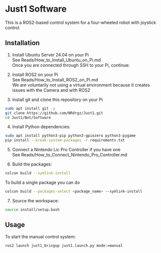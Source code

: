 # Just1 Software

This is a ROS2-based control system for a four-wheeled robot with joystick control.


## Installation

1. Install Ubuntu Server 24.04 on your Pi <br>
See Reads/How_to_Install_Ubuntu_on_Pi.md <br>
Once you are connected through SSH to your Pi, continue: <br>

2. Install ROS2 on your Pi <br>
See Reads/How_to_Install_ROS2_on_Pi.md <br>
We are voluntarily not using a virtual environment because it creates issues with the Camera and with ROS2 <br>

3. Install git and clone this repository on your Pi <br>
```bash
sudo apt install git -y
git clone https://github.com/NRdrgz/Just1.git
cd Just1/Bot/Software
```

4. Install Python dependencies: <br>
```bash
sudo apt install python3-pip python3-gpiozero python3-pygame
pip install --break-system-packages -r requirements.txt
```

5. Connect a Nintendo Lic Pro Controller if you have one <br>
See Reads/How_to_Connect_Nintendo_Pro_Controller.md <br>

6. Build the packages: <br>
```bash
colcon build --symlink-install
```

To build a single package you can do <br>
```bash
colcon build --packages-select <package_name> --symlink-install
```

7. Source the workspace: <br>
```bash
source install/setup.bash
```

## Usage

To start the manual control system: <br>

```bash
ros2 launch just1_bringup just1.launch.py mode:=manual
```
